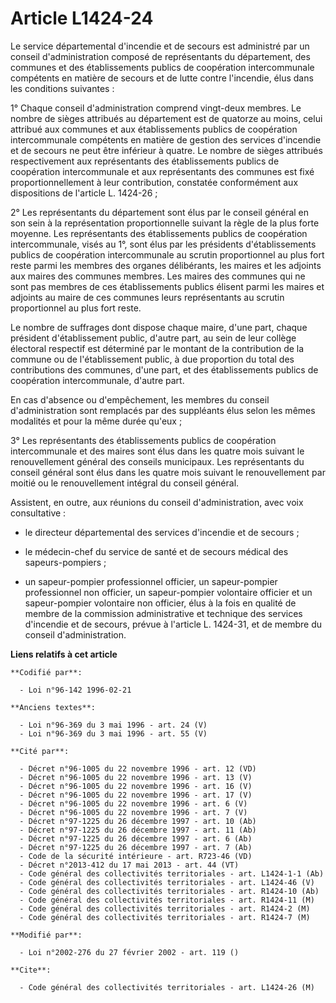 # Article L1424-24

Le service départemental d'incendie et de secours est administré par un conseil d'administration composé de représentants du
département, des communes et des établissements publics de coopération intercommunale compétents en matière de secours et de
lutte contre l'incendie, élus dans les conditions suivantes :

1° Chaque conseil d'administration comprend vingt-deux membres. Le nombre de sièges attribués au département est de quatorze
au moins, celui attribué aux communes et aux établissements publics de coopération intercommunale compétents en matière de
gestion des services d'incendie et de secours ne peut être inférieur à quatre. Le nombre de sièges attribués respectivement
aux représentants des établissements publics de coopération intercommunale et aux représentants des communes est fixé
proportionnellement à leur contribution, constatée conformément aux dispositions de l'article L. 1424-26 ;

2° Les représentants du département sont élus par le conseil général en son sein à la représentation proportionnelle suivant
la règle de la plus forte moyenne. Les représentants des établissements publics de coopération intercommunale, visés au 1°,
sont élus par les présidents d'établissements publics de coopération intercommunale au scrutin proportionnel au plus fort
reste parmi les membres des organes délibérants, les maires et les adjoints aux maires des communes membres. Les maires des
communes qui ne sont pas membres de ces établissements publics élisent parmi les maires et adjoints au maire de ces communes
leurs représentants au scrutin proportionnel au plus fort reste.

Le nombre de suffrages dont dispose chaque maire, d'une part, chaque président d'établissement public, d'autre part, au sein
de leur collège électoral respectif est déterminé par le montant de la contribution de la commune ou de l'établissement
public, à due proportion du total des contributions des communes, d'une part, et des établissements publics de coopération
intercommunale, d'autre part.

En cas d'absence ou d'empêchement, les membres du conseil d'administration sont remplacés par des suppléants élus selon les
mêmes modalités et pour la même durée qu'eux ;

3° Les représentants des établissements publics de coopération intercommunale et des maires sont élus dans les quatre mois
suivant le renouvellement général des conseils municipaux. Les représentants du conseil général sont élus dans les quatre
mois suivant le renouvellement par moitié ou le renouvellement intégral du conseil général.

Assistent, en outre, aux réunions du conseil d'administration, avec voix consultative :

- le directeur départemental des services d'incendie et de secours ;

- le médecin-chef du service de santé et de secours médical des sapeurs-pompiers ;

- un sapeur-pompier professionnel officier, un sapeur-pompier professionnel non officier, un sapeur-pompier volontaire
officier et un sapeur-pompier volontaire non officier, élus à la fois en qualité de membre de la commission administrative et
technique  des services d'incendie et de secours, prévue à l'article L. 1424-31, et de membre du conseil d'administration.

**Liens relatifs à cet article**

	**Codifié par**:

	  - Loi n°96-142 1996-02-21

	**Anciens textes**:

	  - Loi n°96-369 du 3 mai 1996 - art. 24 (V)
	  - Loi n°96-369 du 3 mai 1996 - art. 55 (V)

	**Cité par**:

	  - Décret n°96-1005 du 22 novembre 1996 - art. 12 (VD)
	  - Décret n°96-1005 du 22 novembre 1996 - art. 13 (V)
	  - Décret n°96-1005 du 22 novembre 1996 - art. 16 (V)
	  - Décret n°96-1005 du 22 novembre 1996 - art. 17 (V)
	  - Décret n°96-1005 du 22 novembre 1996 - art. 6 (V)
	  - Décret n°96-1005 du 22 novembre 1996 - art. 7 (V)
	  - Décret n°97-1225 du 26 décembre 1997 - art. 10 (Ab)
	  - Décret n°97-1225 du 26 décembre 1997 - art. 11 (Ab)
	  - Décret n°97-1225 du 26 décembre 1997 - art. 6 (Ab)
	  - Décret n°97-1225 du 26 décembre 1997 - art. 7 (Ab)
	  - Code de la sécurité intérieure - art. R723-46 (VD)
	  - Décret n°2013-412 du 17 mai 2013 - art. 44 (VT)
	  - Code général des collectivités territoriales - art. L1424-1-1 (Ab)
	  - Code général des collectivités territoriales - art. L1424-46 (V)
	  - Code général des collectivités territoriales - art. R1424-10 (Ab)
	  - Code général des collectivités territoriales - art. R1424-11 (M)
	  - Code général des collectivités territoriales - art. R1424-2 (M)
	  - Code général des collectivités territoriales - art. R1424-7 (M)

	**Modifié par**:

	  - Loi n°2002-276 du 27 février 2002 - art. 119 ()

	**Cite**:

	  - Code général des collectivités territoriales - art. L1424-26 (M)
